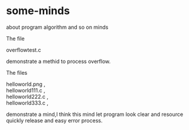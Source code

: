 # some-minds
about program   algorithm and so on   minds 

The file   

overflowtest.c

demonstrate a methid to  process  overflow.



The files   

helloworld.png     ,   
helloworld111.c    ,    
helloworld222.c    ,   
helloworld333.c    ,

demonstrate a mind,I think this mind let program look clear and resource quickly release and easy error process.
